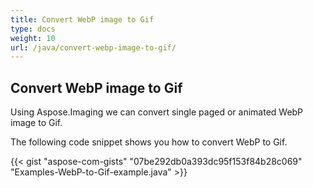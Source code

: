 ```yaml
---
title: Convert WebP image to Gif
type: docs
weight: 10
url: /java/convert-webp-image-to-gif/
---
```


## **Convert WebP image to Gif**
Using Aspose.Imaging we can convert single paged or animated WebP image to Gif.

The following code snippet shows you how to convert WebP to Gif.

{{< gist "aspose-com-gists" "07be292db0a393dc95f153f84b28c069" "Examples-WebP-to-Gif-example.java" >}}

